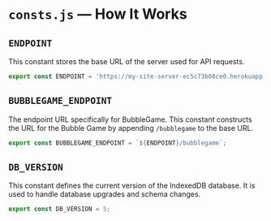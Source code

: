 # `consts.js` — How It Works

## `ENDPOINT`

This constant stores the base URL of the server used for API requests.

```js
export const ENDPOINT = 'https://my-site-server-ec5c73b08ce0.herokuapp.com';
```

## `BUBBLEGAME_ENDPOINT`

The endpoint URL specifically for BubbleGame. This constant constructs the URL for the Bubble Game by appending
`/bubblegame` to the base URL.

```js
export const BUBBLEGAME_ENDPOINT = `${ENDPOINT}/bubblegame`;
```

## `DB_VERSION`

This constant defines the current version of the IndexedDB database. It is used to handle database upgrades and schema
changes.

```js
export const DB_VERSION = 5;
```